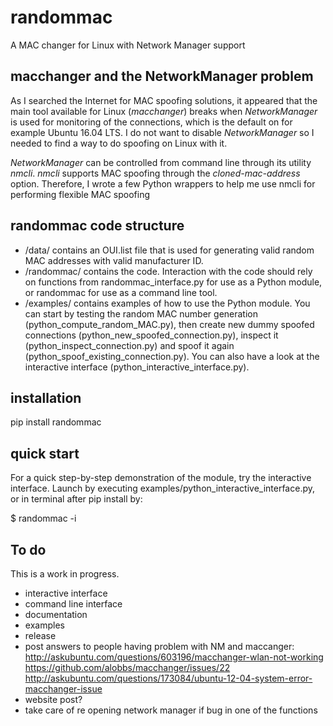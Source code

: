 # randommac

A MAC changer for Linux with Network Manager support

## macchanger and the NetworkManager problem

As I searched the Internet for MAC spoofing solutions, it appeared that the main tool available for Linux (*macchanger*) breaks when *NetworkManager* is used for monitoring of the connections, which is the default on for example Ubuntu 16.04 LTS. I do not want to disable *NetworkManager* so I needed to find a way to do spoofing on Linux with it.

*NetworkManager* can be controlled from command line through its utility *nmcli*. *nmcli* supports MAC spoofing through the *cloned-mac-address* option. Therefore, I wrote a few Python wrappers to help me use nmcli for performing flexible MAC spoofing

## randommac code structure

- /data/ contains an OUI.list file that is used for generating valid random MAC addresses with valid manufacturer ID.
- /randommac/ contains the code. Interaction with the code should rely on functions from randommac_interface.py for use as a Python module, or randommac for use as a command line tool.
- /examples/ contains examples of how to use the Python module. You can start by testing the random MAC number generation (python_compute_random_MAC.py), then create new dummy spoofed connections (python_new_spoofed_connection.py), inspect it (python_inspect_connection.py) and spoof it again (python_spoof_existing_connection.py). You can also have a look at the interactive interface (python_interactive_interface.py).

## installation

pip install randommac

## quick start

For a quick step-by-step demonstration of the module, try the interactive interface. Launch by executing examples/python_interactive_interface.py, or in terminal after pip install by:

$ randommac -i

## To do

This is a work in progress.

- interactive interface
- command line interface
- documentation
- examples
- release
- post answers to people having problem with NM and maccanger:
http://askubuntu.com/questions/603196/macchanger-wlan-not-working
https://github.com/alobbs/macchanger/issues/22
http://askubuntu.com/questions/173084/ubuntu-12-04-system-error-macchanger-issue
- website post?
- take care of re opening network manager if bug in one of the functions
